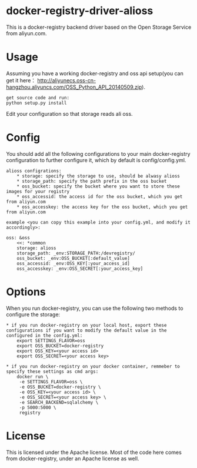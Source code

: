 docker-registry-driver-alioss
=============================

This is a docker-registry backend driver based on the Open Storage Service from aliyun.com.

Usage
=========

Assuming you have a working docker-registry and oss api setup(you can get it here： http://aliyunecs.oss-cn-hangzhou.aliyuncs.com/OSS_Python_API_20140509.zip).

    get source code and run:
    python setup.py install

Edit your configuration so that storage reads ali oss.

Config
=========
You should add all the following configurations to your main docker-registry configuration to further configure it, which by default is  config/config.yml.
    
    alioss configrations:
        * storage: specify the storage to use, should be alwasy alioss 
        * storage_path: specify the path prefix in the oss bucket
        * oss_bucket: specify the bucket where you want to store these images for your registry
        * oss_accessid: the access id for the oss bucket, which you get from aliyun.com
        * oss_accesskey: the access key for the oss bucket, which you get from aliyun.com

    example <you can copy this example into your config.yml, and modify it accordingly>:
    
    oss: &oss
        <<: *common
        storage: alioss
        storage_path: _env:STORAGE_PATH:/devregistry/
        oss_bucket: _env:OSS_BUCKET[:default_value]
        oss_accessid: _env:OSS_KEY[:your_access_id]
        oss_accesskey: _env:OSS_SECRET[:your_access_key]

Options
=========
When you run docker-registry, you can use the following two methods to configure the storage:

    * if you run docker-registry on your local host, export these configurations if you want to modify the default value in the configured in the config.yml:
        export SETTINGS_FLAVOR=oss
        export OSS_BUCKET=docker-registry
        export OSS_KEY=<your access id>
        export OSS_SECRET=<your access key>
    
    * if you run docker-registry on your docker container, remmeber to specify these settings as cmd args:
        docker run \
         -e SETTINGS_FLAVOR=oss \
         -e OSS_BUCKET=docker-registry \
         -e OSS_KEY=<your access id> \
         -e OSS_SECRET=<your access key> \
         -e SEARCH_BACKEND=sqlalchemy \
         -p 5000:5000 \
         registry
    
License
=========
This is licensed under the Apache license. Most of the code here comes from docker-registry, under an Apache license as well.
